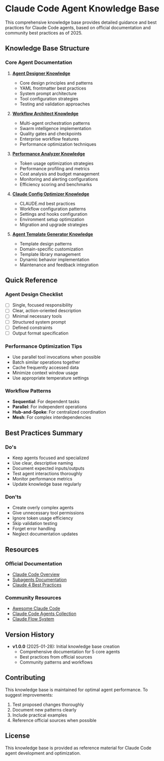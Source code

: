 # Claude Code Agent Knowledge Base

This comprehensive knowledge base provides detailed guidance and best practices for Claude Code agents, based on official documentation and community best practices as of 2025.

## Knowledge Base Structure

### Core Agent Documentation

1. **[Agent Designer Knowledge](./agent-designer-knowledge.md)**
   - Core design principles and patterns
   - YAML frontmatter best practices
   - System prompt architecture
   - Tool configuration strategies
   - Testing and validation approaches

2. **[Workflow Architect Knowledge](./workflow-architect-knowledge.md)**
   - Multi-agent orchestration patterns
   - Swarm intelligence implementation
   - Quality gates and checkpoints
   - Enterprise workflow features
   - Performance optimization techniques

3. **[Performance Analyzer Knowledge](./performance-analyzer-knowledge.md)**
   - Token usage optimization strategies
   - Performance profiling and metrics
   - Cost analysis and budget management
   - Monitoring and alerting configurations
   - Efficiency scoring and benchmarks

4. **[Claude Config Optimizer Knowledge](./claude-config-optimizer-knowledge.md)**
   - CLAUDE.md best practices
   - Workflow configuration patterns
   - Settings and hooks configuration
   - Environment setup optimization
   - Migration and upgrade strategies

5. **[Agent Template Generator Knowledge](./agent-template-generator-knowledge.md)**
   - Template design patterns
   - Domain-specific customization
   - Template library management
   - Dynamic behavior implementation
   - Maintenance and feedback integration

## Quick Reference

### Agent Design Checklist
- [ ] Single, focused responsibility
- [ ] Clear, action-oriented description
- [ ] Minimal necessary tools
- [ ] Structured system prompt
- [ ] Defined constraints
- [ ] Output format specification

### Performance Optimization Tips
- Use parallel tool invocations when possible
- Batch similar operations together
- Cache frequently accessed data
- Minimize context window usage
- Use appropriate temperature settings

### Workflow Patterns
- **Sequential**: For dependent tasks
- **Parallel**: For independent operations
- **Hub-and-Spoke**: For centralized coordination
- **Mesh**: For complex interdependencies

## Best Practices Summary

### Do's
- Keep agents focused and specialized
- Use clear, descriptive naming
- Document expected inputs/outputs
- Test agent interactions thoroughly
- Monitor performance metrics
- Update knowledge base regularly

### Don'ts
- Create overly complex agents
- Give unnecessary tool permissions
- Ignore token usage efficiency
- Skip validation testing
- Forget error handling
- Neglect documentation updates

## Resources

### Official Documentation
- [Claude Code Overview](https://docs.anthropic.com/en/docs/claude-code/overview)
- [Subagents Documentation](https://docs.anthropic.com/en/docs/claude-code/sub-agents)
- [Claude 4 Best Practices](https://docs.anthropic.com/en/docs/build-with-claude/prompt-engineering/claude-4-best-practices)

### Community Resources
- [Awesome Claude Code](https://github.com/hesreallyhim/awesome-claude-code)
- [Claude Code Agents Collection](https://github.com/wshobson/agents)
- [Claude Flow System](https://github.com/ruvnet/claude-flow)

## Version History

- **v1.0.0** (2025-01-28): Initial knowledge base creation
  - Comprehensive documentation for 5 core agents
  - Best practices from official sources
  - Community patterns and workflows

## Contributing

This knowledge base is maintained for optimal agent performance. To suggest improvements:
1. Test proposed changes thoroughly
2. Document new patterns clearly
3. Include practical examples
4. Reference official sources when possible

## License

This knowledge base is provided as reference material for Claude Code agent development and optimization.